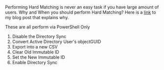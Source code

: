 Performing Hard Matching is never an easy task if you have large amount of users.
Why and When you should perform Hard Matching? Here is a <a href="https://sabrinaksy.wordpress.com/2017/07/10/ad-office-365-hard-matching-immutable-id/">link</a> to my blog post that explains why.

These are all perform via PowerShell Only
1. Disable the Directory Sync 
2. Convert Active Directory User's objectGUID
3. Export into a new CSV
4. Clear Old Immutable ID
5. Set the New Immutable ID
6. Enable Directory Sync

